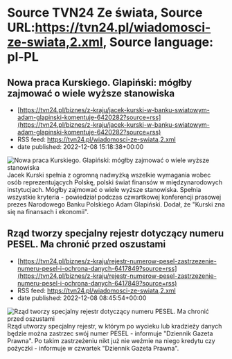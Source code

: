 # Source TVN24 Ze świata, Source URL:https://tvn24.pl/wiadomosci-ze-swiata,2.xml, Source language: pl-PL

## Nowa praca Kurskiego. Glapiński: mógłby zajmować o wiele wyższe stanowiska
 - [https://tvn24.pl/biznes/z-kraju/jacek-kurski-w-banku-swiatowym-adam-glapinski-komentuje-6420282?source=rss](https://tvn24.pl/biznes/z-kraju/jacek-kurski-w-banku-swiatowym-adam-glapinski-komentuje-6420282?source=rss)
 - RSS feed: https://tvn24.pl/wiadomosci-ze-swiata,2.xml
 - date published: 2022-12-08 15:18:38+00:00

<img alt="Nowa praca Kurskiego. Glapiński: mógłby zajmować o wiele wyższe stanowiska" src="https://tvn24.pl/najnowsze/cdn-zdjecie-1wulgo-pap202111051m8-6420285/alternates/LANDSCAPE_1280" />
    Jacek Kurski spełnia z ogromną nadwyżką wszelkie wymagania wobec osób reprezentujących Polskę, polski świat finansów w międzynarodowych instytucjach. Mógłby zajmować o wiele wyższe stanowiska. Spełnia wszystkie kryteria - powiedział podczas czwartkowej konferencji prasowej prezes Narodowego Banku Polskiego Adam Glapiński. Dodał, że "Kurski zna się na finansach i ekonomii".

## Rząd tworzy specjalny rejestr dotyczący numeru PESEL. Ma chronić przed oszustami
 - [https://tvn24.pl/biznes/z-kraju/rejestr-numerow-pesel-zastrzezenie-numeru-pesel-i-ochrona-danych-6417849?source=rss](https://tvn24.pl/biznes/z-kraju/rejestr-numerow-pesel-zastrzezenie-numeru-pesel-i-ochrona-danych-6417849?source=rss)
 - RSS feed: https://tvn24.pl/wiadomosci-ze-swiata,2.xml
 - date published: 2022-12-08 08:45:54+00:00

<img alt="Rząd tworzy specjalny rejestr dotyczący numeru PESEL. Ma chronić przed oszustami" src="https://tvn24.pl/najnowsze/cdn-zdjecie-avm4tg-dowod-osobisty-5479600/alternates/LANDSCAPE_1280" />
    Rząd utworzy specjalny rejestr, w którym po wycieku lub kradzieży danych będzie można zastrzec swój numer PESEL - informuje "Dziennik Gazeta Prawna". Po takim zastrzeżeniu nikt już nie weźmie na niego kredytu czy pożyczki - informuje w czwartek "Dziennik Gazeta Prawna".
